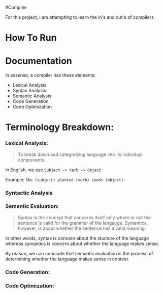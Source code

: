 #Compiler

For this project, I am attempting to learn the in's and out's of compilers.

# How To Run


# Documentation

In essense, a compiler has these elements: 

- Lexical Analysis
- Syntax Analysis
- Semantic Analysis
- Code Generation
- Code Optimization

# Terminology Breakdown:

### Lexical Analysis:

> To break down and categorizing language into its individual components. 

In English, we use `Subject -> Verb -> Object`

Example: `She (subject) planted (verb) seeds (object).`

### Syntactic Analysis

### Semantic Evaluation: 

> Syntax is the concept that concerns itself only where or not the sentence is valid for the grammar of the langauge. Symantics, however, is about whether the sentence has a valid meaning. 

In other words, syntax is concern about the stucture of the language whereas symantics is concern about whether the language makes sense. 

By reason, we can conclude that semantic evaluation is the process of determining whether the language makes sense in context. 

### Code Generation:

### Code Optimization:

